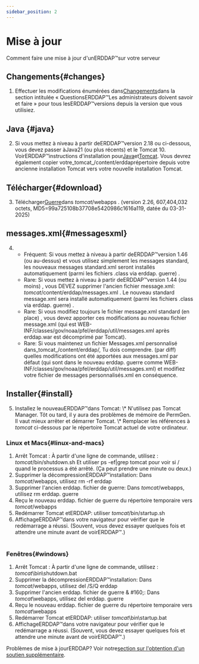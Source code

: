 ```yaml
---
sidebar_position: 2
---
```

# Mise à jour
Comment faire une mise à jour d'unERDDAP™sur votre serveur

## Changements{#changes} 
1. Effectuer les modifications énumérées dans[Changements](/changes)dans la section intitulée « QuestionsERDDAP™Les administrateurs doivent savoir et faire » pour tous lesERDDAP™versions depuis la version que vous utilisiez.
     
## Java {#java} 
2. Si vous mettez à niveau à partir deERDDAP™version 2.18 ou ci-dessous, vous devez passer àJava21 (ou plus récents) et le Tomcat 10. VoirERDDAP™instructions d'installation pour[Java](/docs/server-admin/deploy-install#java)et[Tomcat](/docs/server-admin/deploy-install#tomcat). Vous devrez également copier votre_tomcat_/content/erddaprépertoire depuis votre ancienne installation Tomcat vers votre nouvelle installation Tomcat.

## Télécharger{#download} 
3. Télécharger[Guerre](https://github.com/ERDDAP/erddap/releases/download/v2.26.0/erddap.war)dans _tomcat_/webapps .
     (version 2.26, 607,404,032 octets, MD5=99a725108b37708e5420986c1616a119, datée du 03-31-2025) 
     
## messages.xml{#messagesxml} 
4. 
    * Fréquent: Si vous mettez à niveau à partir deERDDAP™version 1.46 (ou au-dessus) et vous utilisez simplement les messages standard, les nouveaux messages standard.xml seront installés automatiquement (parmi les fichiers .class via erddap. guerre) .
         
    * Rare: Si vous mettez à niveau à partir deERDDAP™version 1.44 (ou moins) ,
vous DEVEZ supprimer l'ancien fichier message.xml:
        _tomcat_/content/erddap/messages.xml .
Le nouveau standard message.xml sera installé automatiquement (parmi les fichiers .class via erddap. guerre) .
         
    * Rare: Si vous modifiez toujours le fichier message.xml standard (en place) ,
vous devez apporter ces modifications au nouveau fichier message.xml (qui est
WEB-INF/classes/gov/noaa/pfel/erddap/util/messages.xml après erddap.war est décomprimé par Tomcat).
         
    * Rare: Si vous maintenez un fichier Messages.xml personnalisé dans_tomcat_/content/erddap/,
Tu dois comprendre. (par diff) quelles modifications ont été apportées aux messages.xml par défaut (qui sont dans le nouveau erddap. guerre comme
WEB-INF/classes/gov/noaa/pfel/erddap/util/messages.xml) et modifiez votre fichier de messages personnalisés.xml en conséquence.
         
## Installer{#install} 
5. Installez le nouveauERDDAP™dans Tomcat:
\\* N'utilisez pas Tomcat Manager. Tôt ou tard, il y aura des problèmes de mémoire de PermGen. Il vaut mieux arrêter et démarrer Tomcat.
\\* Remplacer les références à _tomcat_ ci-dessous par le répertoire Tomcat actuel de votre ordinateur.
     
### Linux et Macs{#linux-and-macs} 
1. Arrêt Tomcat : À partir d'une ligne de commande, utilisez : _tomcat_/bin/shutdown.sh
Et utiliser ps -ef|grep tomcat pour voir si / quand le processus a été arrêté. (Ça peut prendre une minute ou deux.) 
2. Supprimer la décompressionERDDAP™installation: Dans _tomcat_/webapps, utilisez
rm -rf erddap
3. Supprimer l'ancien erddap. fichier de guerre: Dans _tomcat_/webapps, utilisez rm erddap. guerre
4. Reçu le nouveau erddap. fichier de guerre du répertoire temporaire vers _tomcat_/webapps
5. Redémarrer Tomcat etERDDAP: utiliser _tomcat_/bin/startup.sh
6. AffichageERDDAP™dans votre navigateur pour vérifier que le redémarrage a réussi.
     (Souvent, vous devez essayer quelques fois et attendre une minute avant de voirERDDAP™.)   
             
### Fenêtres{#windows} 
1. Arrêt Tomcat : À partir d'une ligne de commande, utilisez : _tomcat_\bin\\shutdown.bat
2. Supprimer la décompressionERDDAP™installation: Dans _tomcat_/webapps, utilisez
del /S/Q erddap
3. Supprimer l'ancien erddap. fichier de guerre & #160;: Dans _tomcat_\\webapps, utilisez del erddap. guerre
4. Reçu le nouveau erddap. fichier de guerre du répertoire temporaire vers _tomcat_\\webapps
5. Redémarrer Tomcat etERDDAP: utiliser _tomcat_\\bin\\startup.bat
6. AffichageERDDAP™dans votre navigateur pour vérifier que le redémarrage a réussi.
     (Souvent, vous devez essayer quelques fois et attendre une minute avant de voirERDDAP™.) 

Problèmes de mise à jourERDDAP? Voir notre[section sur l'obtention d'un soutien supplémentaire](/docs/intro#support).
